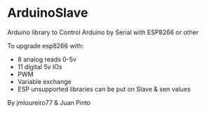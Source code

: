 # ArduinoSlave

Arduino library to Control Arduino by Serial with ESP8266 or other

To upgrade esp8266 with:

- 8 analog reads 0-5v
- 11 digital 5v IOs
- PWM 
- Variable exchange 
- ESP unsupported libraries can be put on Slave & sen values

By jmloureiro77 & Juan Pinto
